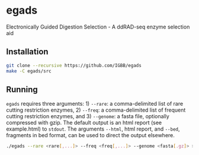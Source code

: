 # egads 
Electronically Guided Digestion Selection - A ddRAD-seq enzyme selection aid


## Installation

``` sh
git clone --recursive https://github.com/IGBB/egads
make -C egads/src
```

## Running

`egads` requires three arguments: 1) `--rare`: a comma-delimited list of rare
cutting restriction enzymes, 2) `--freq`: a comma-delimited list of frequent
cutting restriction enzymes, and 3) `--genome`: a fasta file, optionally
compressed with gzip. The default output is an html report (see example.html) to
`stdout`. The arguments `--html`, html report, and `--bed`, fragments in bed
format, can be used to direct the output elsewhere.

``` sh
./egads --rare <rare[,...]> --freq <freq[,...]> --genome <fasta[.gz]> > <output>
```

